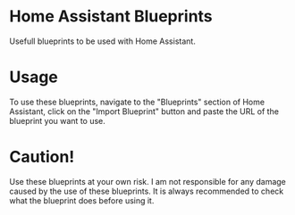 # Home Assistant Blueprints

Usefull blueprints to be used with Home Assistant.

# Usage

To use these blueprints, navigate to the "Blueprints" section of Home Assistant, click on the "Import Blueprint" button and paste the URL of the blueprint you want to use.

# Caution!

Use these blueprints at your own risk. I am not responsible for any damage caused by the use of these blueprints. It is always recommended to check what the blueprint does before using it.